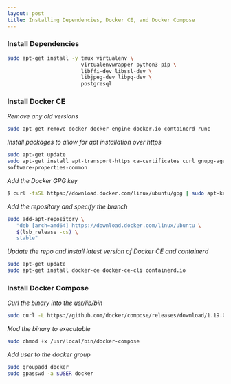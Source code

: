 ```yaml
---
layout: post
title: Installing Dependencies, Docker CE, and Docker Compose
---
```


### Install Dependencies
```bash
sudo apt-get install -y tmux virtualenv \
                        virtualenvwrapper python3-pip \
                        libffi-dev libssl-dev \
                        libjpeg-dev libpq-dev \
                        postgresql
```

### Install Docker CE
_Remove any old versions_

```bash
sudo apt-get remove docker docker-engine docker.io containerd runc
```

_Install packages to allow for apt installation over https_

```bash
sudo apt-get update
sudo apt-get install apt-transport-https ca-certificates curl gnupg-agent \
software-properties-common
```

_Add the Docker GPG key_

```bash
$ curl -fsSL https://download.docker.com/linux/ubuntu/gpg | sudo apt-key add -
```

_Add the repository and specify the branch_

```bash
sudo add-apt-repository \
   "deb [arch=amd64] https://download.docker.com/linux/ubuntu \
   $(lsb_release -cs) \
   stable"
```

_Update the repo and install latest version of Docker CE and containerd_

```bash
sudo apt-get update
sudo apt-get install docker-ce docker-ce-cli containerd.io
```

### Install Docker Compose
_Curl the binary into the usr/lib/bin_

```bash
sudo curl -L https://github.com/docker/compose/releases/download/1.19.0/docker-compose-uname -s-uname -m -o /usr/local/bin/docker-compose
```
_Mod the binary to executable_
```bash
sudo chmod +x /usr/local/bin/docker-compose
```
_Add user to the docker group_
```bash
sudo groupadd docker
sudo gpasswd -a $USER docker
```

